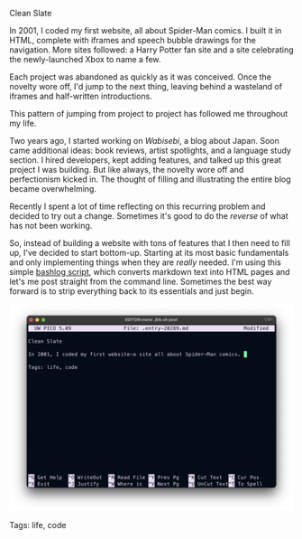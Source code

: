 Clean Slate

In 2001, I coded my first website, all about Spider-Man comics. I built it in HTML, complete with iframes and speech bubble drawings for the navigation. More sites followed: a Harry Potter fan site and a site celebrating the newly-launched Xbox to name a few.

Each project was abandoned as quickly as it was conceived. Once the novelty wore off, I'd jump to the next thing, leaving behind a wasteland of iframes and half-written introductions.

This pattern of jumping from project to project has followed me throughout my life.

Two years ago, I started working on *Wabisebi*, a blog about Japan. Soon came additional ideas: book reviews, artist spotlights, and a language study section. I hired developers, kept adding features, and talked up this great project I was building. But like always, the novelty wore off and perfectionism kicked in. The thought of filling and illustrating the entire blog became overwhelming.

Recently I spent a lot of time reflecting on this recurring problem and decided to try out a change. Sometimes it's good to do the *reverse* of what has not been working. 

So, instead of building a website with tons of features that I then need to fill up, I've decided to start bottom-up. Starting at its most basic fundamentals and only implementing things when they are _really_ needed. I'm using this simple [bashlog script](https://github.com/cfenollosa/bashblog), which converts markdown text into HTML pages and let's me post straight from the command line. Sometimes the best way forward is to strip everything back to its essentials and just begin. 

![cleanslate](./img/pico-markdown.png)

Tags: life, code
